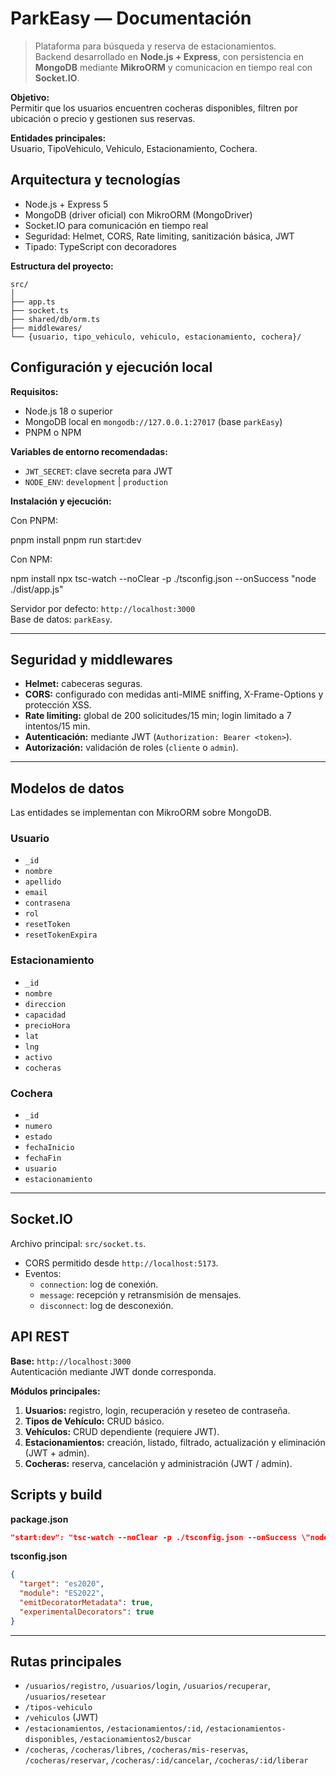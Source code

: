 # ParkEasy — Documentación 

> Plataforma para búsqueda y reserva de estacionamientos.  
> Backend desarrollado en **Node.js + Express**, con persistencia en **MongoDB** mediante **MikroORM** y comunicacion en tiempo real con **Socket.IO**.


**Objetivo:**  
Permitir que los usuarios encuentren cocheras disponibles, filtren por ubicación o precio y gestionen sus reservas.



**Entidades principales:**  
Usuario, TipoVehiculo, Vehiculo, Estacionamiento, Cochera.


## Arquitectura y tecnologías

- Node.js + Express 5  
- MongoDB (driver oficial) con MikroORM (MongoDriver)  
- Socket.IO para comunicación en tiempo real  
- Seguridad: Helmet, CORS, Rate limiting, sanitización básica, JWT  
- Tipado: TypeScript con decoradores

**Estructura del proyecto:**
```
src/
│
├── app.ts
├── socket.ts
├── shared/db/orm.ts
├── middlewares/
└── {usuario, tipo_vehiculo, vehiculo, estacionamiento, cochera}/
```


## Configuración y ejecución local

**Requisitos:**
- Node.js 18 o superior  
- MongoDB local en `mongodb://127.0.0.1:27017` (base `parkEasy`)  
- PNPM o NPM

**Variables de entorno recomendadas:**
- `JWT_SECRET`: clave secreta para JWT  
- `NODE_ENV`: `development` | `production`

**Instalación y ejecución:**

Con PNPM:

pnpm install
pnpm run start:dev


Con NPM:

npm install
npx tsc-watch --noClear -p ./tsconfig.json --onSuccess "node ./dist/app.js"


Servidor por defecto: `http://localhost:3000`  
Base de datos: `parkEasy`.

---

## Seguridad y middlewares

- **Helmet:** cabeceras seguras.  
- **CORS:** configurado con medidas anti-MIME sniffing, X-Frame-Options y protección XSS.  
- **Rate limiting:** global de 200 solicitudes/15 min; login limitado a 7 intentos/15 min.   
- **Autenticación:** mediante JWT (`Authorization: Bearer <token>`).  
- **Autorización:** validación de roles (`cliente` o `admin`).

---

## Modelos de datos

Las entidades se implementan con MikroORM sobre MongoDB.

### Usuario
- `_id`
- `nombre`
- `apellido`
- `email`
- `contrasena`
- `rol`
- `resetToken`
- `resetTokenExpira`

### Estacionamiento
- `_id`
- `nombre`
- `direccion`
- `capacidad`
- `precioHora`
- `lat`
- `lng`
- `activo`
- `cocheras`

### Cochera
- `_id`
- `numero`
- `estado`
- `fechaInicio`
- `fechaFin`
- `usuario`
- `estacionamiento`

---

## Socket.IO

Archivo principal: `src/socket.ts`.

- CORS permitido desde `http://localhost:5173`.  
- Eventos:
  - `connection`: log de conexión.
  - `message`: recepción y retransmisión de mensajes.
  - `disconnect`: log de desconexión.



## API REST

**Base:** `http://localhost:3000`  
Autenticación mediante JWT donde corresponda.

**Módulos principales:**
1. **Usuarios:** registro, login, recuperación y reseteo de contraseña.  
2. **Tipos de Vehículo:** CRUD básico.  
3. **Vehículos:** CRUD dependiente (requiere JWT).  
4. **Estacionamientos:** creación, listado, filtrado, actualización y eliminación (JWT + admin).  
5. **Cocheras:** reserva, cancelación y administración (JWT / admin).


## Scripts y build

**package.json**
```json
"start:dev": "tsc-watch --noClear -p ./tsconfig.json --onSuccess \"node ./dist/app.js\""
```

**tsconfig.json**
```json
{
  "target": "es2020",
  "module": "ES2022",
  "emitDecoratorMetadata": true,
  "experimentalDecorators": true
}
```

---

## Rutas principales

- `/usuarios/registro`, `/usuarios/login`, `/usuarios/recuperar`, `/usuarios/resetear`  
- `/tipos-vehiculo`  
- `/vehiculos` (JWT)  
- `/estacionamientos`, `/estacionamientos/:id`, `/estacionamientos-disponibles`, `/estacionamientos2/buscar`  
- `/cocheras`, `/cocheras/libres`, `/cocheras/mis-reservas`, `/cocheras/reservar`, `/cocheras/:id/cancelar`, `/cocheras/:id/liberar`

